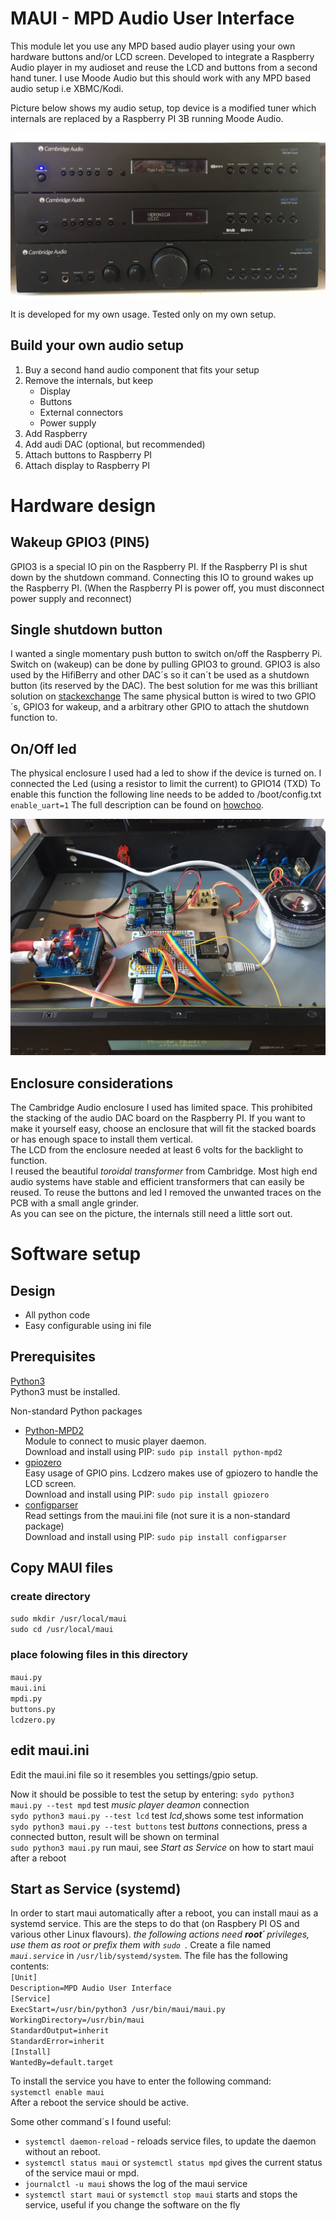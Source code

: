 # MAUI - MPD Audio User Interface
This module let you use any MPD based audio player using your own hardware buttons and/or LCD screen. Developed to integrate a Raspberry Audio player in my audioset and reuse the LCD and buttons from a second hand tuner. I use Moode Audio but this should work with any MPD based audio setup i.e XBMC/Kodi.

Picture below shows my audio setup, top device is a modified tuner which internals are replaced by a Raspberry PI 3B running Moode Audio.

![cambridge audio setup](pics/frontview.jpeg)

It is developed for my own usage. Tested only on my own setup.

## Build your own audio setup
1. Buy a second hand audio component that fits your setup
1. Remove the internals, but keep
	* Display
	* Buttons
	* External connectors
	* Power supply
1. Add Raspberry
1. Add audi DAC (optional, but recommended)
1. Attach buttons to Raspberry PI
1. Attach display to Raspberry PI

# Hardware design

## Wakeup GPIO3 (PIN5)
GPIO3 is a special IO pin on the Raspberry PI. If the Raspberry PI is shut down by the shutdown command. Connecting this IO to ground wakes up the Raspberry PI. (When the Raspberry PI is power off, you must disconnect power supply and reconnect)

## Single shutdown button
I wanted a single momentary push button to switch on/off the Raspberry Pi. Switch on (wakeup) can be done by pulling GPIO3 to ground. 
GPIO3 is also used by the HifiBerry and other DAC´s so it can´t be used as a shutdown button (its reserved by the DAC).
The best solution for me was this brilliant solution on [stackexchange](https://raspberrypi.stackexchange.com/questions/47832/shutdown-button-for-raspberry-pi-with-hifiberry-amp-hat)
The same physical button is wired to two GPIO´s, GPIO3 for wakeup, and a arbitrary other GPIO to attach the shutdown function to.

## On/Off led
The physical enclosure I used had a led to show if the device is turned on. I connected the Led (using a resistor to limit the current) to GPIO14 (TXD)
To enable this function the following line needs to be added to /boot/config.txt
`enable_uart=1`
The full description can be found on [howchoo](https://howchoo.com/g/ytzjyzy4m2e/build-a-simple-raspberry-pi-led-power-status-indicator).

![cambridge audio setup](pics/open.jpeg)

## Enclosure considerations
The Cambridge Audio enclosure I used has limited space. This prohibited the stacking of the audio DAC board on the Raspberry PI. If you want to make it yourself easy, choose an enclosure that will fit the stacked boards or has enough space to install them vertical.<br>
The LCD from the enclosure needed at least 6 volts for the backlight to function.<br>
I reused the beautiful *toroidal transformer* from Cambridge. Most high end audio systems have stable and efficient transformers that can easily be reused.
To reuse the buttons and led I removed the unwanted traces on the PCB with a small angle grinder.<br>
As you can see on the picture, the internals still need a little sort out.

# Software setup

## Design
* All python code
* Easy configurable using ini file

## Prerequisites
[Python3](https://www.python.org/downloads/)<br>
Python3 must be installed.


Non-standard Python packages
* [Python-MPD2](https://pypi.org/project/python-mpd2/)<br>
Module to connect to music player daemon.<br>
Download and install using PIP:	`sudo pip install python-mpd2`
* [gpiozero]( https://gpiozero.readthedocs.io/en/stable/)<br>
Easy usage of GPIO pins. Lcdzero makes use of gpiozero to handle the LCD screen.<br>
Download and install using PIP:	`sudo pip install gpiozero`
* [configparser](https://docs.python.org/3/library/configparser.html)<br>
Read settings from the maui.ini file (not sure it is a non-standard package)<br>
Download and install using PIP:	`sudo pip install configparser`

## Copy MAUI files
### create directory<br>
`sudo mkdir /usr/local/maui`<br>
`sudo cd /usr/local/maui`

### place folowing files in this directory<br>
`maui.py`<br>
`maui.ini`<br>
`mpdi.py`<br>
`buttons.py`<br>
`lcdzero.py`<br>


## edit maui.ini
Edit the maui.ini file so it resembles you settings/gpio setup.<br>


Now it should be possible to test the setup by entering:
`sydo python3 maui.py --test mpd`	test *music player deamon* connection<br>
`sydo python3 maui.py --test lcd`	test *lcd*,shows some test information<br>
`sydo python3 maui.py --test buttons`	test *buttons* connections, press a connected button, result will be shown on terminal<br>
`sudo python3 maui.py`	run maui, see *Start as Service* on how to start maui after a reboot


## Start as Service (systemd)
In order to start maui automatically after a reboot, you can install maui as a systemd service. This are the steps to do that (on Raspbery PI OS and various other Linux flavours).
*the following actions need **root´** privileges, use them as root or prefix them with `sudo `.*
Create a file named *`maui.service`* in `/usr/lib/systemd/system`. The file has the following contents:<br>
`[Unit]`<br>
`Description=MPD Audio User Interface`<br>
`[Service]`<br>
`ExecStart=/usr/bin/python3 /usr/bin/maui/maui.py`<br>
`WorkingDirectory=/usr/bin/maui`<br>
`StandardOutput=inherit`<br>
`StandardError=inherit`<br>
`[Install]`<br>
`WantedBy=default.target`<br>

To install the service you have to enter the following command:<br>
`systemctl enable maui`<br>
After a reboot the service should be active.

Some other command´s I found useful:
* `systemctl daemon-reload` - reloads service files, to update the daemon without an reboot.
* `systemctl status maui` or `systemctl status mpd` gives the current status of the service maui or mpd.
* `journalctl -u maui` shows the log of the maui service
* `systemctl start maui` or `systemctl stop maui` starts and stops the service, useful if you change the software on the fly


